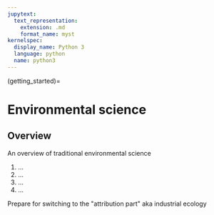 ```yaml
---
jupytext:
  text_representation:
    extension: .md
    format_name: myst
kernelspec:
  display_name: Python 3
  language: python
  name: python3
---
```


(getting_started)=


# Environmental science

## Overview

An overview of traditional environmental science

1.  ...
2.  ...
3.  ...
4.  ...

Prepare for switching to the "attribution part" aka industrial ecology
